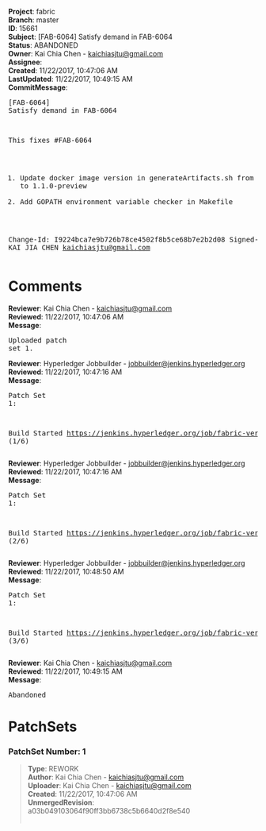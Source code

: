 <strong>Project</strong>: fabric<br><strong>Branch</strong>: master<br><strong>ID</strong>: 15661<br><strong>Subject</strong>: [FAB-6064] Satisfy demand in FAB-6064<br><strong>Status</strong>: ABANDONED<br><strong>Owner</strong>: Kai Chia Chen - kaichiasjtu@gmail.com<br><strong>Assignee</strong>:<br><strong>Created</strong>: 11/22/2017, 10:47:06 AM<br><strong>LastUpdated</strong>: 11/22/2017, 10:49:15 AM<br><strong>CommitMessage</strong>:<br><pre>[FAB-6064] Satisfy demand in FAB-6064

This fixes #FAB-6064

1. Update docker image version in generateArtifacts.sh from 1.0.0-beta to 1.1.0-preview
2. Add GOPATH environment variable checker in Makefile

Change-Id: I9224bca7e9b726b78ce4502f8b5ce68b7e2b2d08
Signed-off-by: KAI JIA CHEN <kaichiasjtu@gmail.com>
</pre><h1>Comments</h1><strong>Reviewer</strong>: Kai Chia Chen - kaichiasjtu@gmail.com<br><strong>Reviewed</strong>: 11/22/2017, 10:47:06 AM<br><strong>Message</strong>: <pre>Uploaded patch set 1.</pre><strong>Reviewer</strong>: Hyperledger Jobbuilder - jobbuilder@jenkins.hyperledger.org<br><strong>Reviewed</strong>: 11/22/2017, 10:47:16 AM<br><strong>Message</strong>: <pre>Patch Set 1:

Build Started https://jenkins.hyperledger.org/job/fabric-verify-two-staged-ci-check-x86_64/1685/ (1/6)</pre><strong>Reviewer</strong>: Hyperledger Jobbuilder - jobbuilder@jenkins.hyperledger.org<br><strong>Reviewed</strong>: 11/22/2017, 10:47:16 AM<br><strong>Message</strong>: <pre>Patch Set 1:

Build Started https://jenkins.hyperledger.org/job/fabric-verify-s390x/251/ (2/6)</pre><strong>Reviewer</strong>: Hyperledger Jobbuilder - jobbuilder@jenkins.hyperledger.org<br><strong>Reviewed</strong>: 11/22/2017, 10:48:50 AM<br><strong>Message</strong>: <pre>Patch Set 1:

Build Started https://jenkins.hyperledger.org/job/fabric-verify-end-2-end-x86_64/10813/ (3/6)</pre><strong>Reviewer</strong>: Kai Chia Chen - kaichiasjtu@gmail.com<br><strong>Reviewed</strong>: 11/22/2017, 10:49:15 AM<br><strong>Message</strong>: <pre>Abandoned</pre><h1>PatchSets</h1><h3>PatchSet Number: 1</h3><blockquote><strong>Type</strong>: REWORK<br><strong>Author</strong>: Kai Chia Chen - kaichiasjtu@gmail.com<br><strong>Uploader</strong>: Kai Chia Chen - kaichiasjtu@gmail.com<br><strong>Created</strong>: 11/22/2017, 10:47:06 AM<br><strong>UnmergedRevision</strong>: a03b049103064f90ff3bb6738c5b6640d2f8e540<br><br></blockquote>